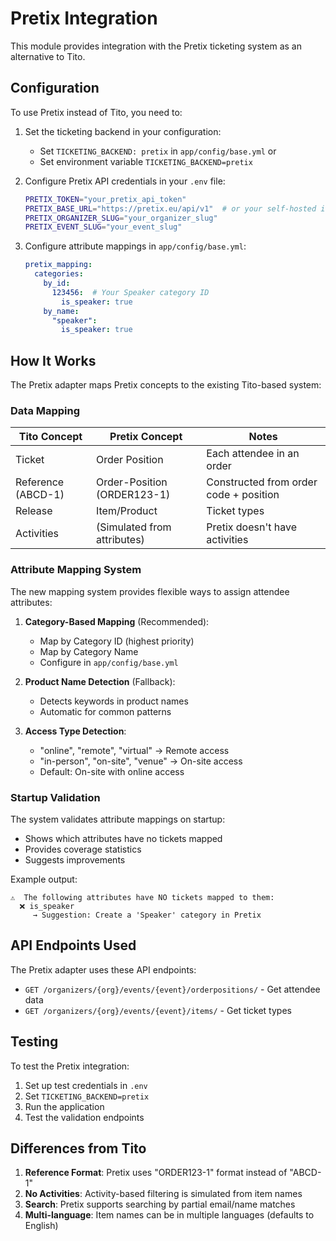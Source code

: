 # Pretix Integration

This module provides integration with the Pretix ticketing system as an alternative to Tito.

## Configuration

To use Pretix instead of Tito, you need to:

1. Set the ticketing backend in your configuration:
   - Set `TICKETING_BACKEND: pretix` in `app/config/base.yml` or
   - Set environment variable `TICKETING_BACKEND=pretix`

2. Configure Pretix API credentials in your `.env` file:
   ```bash
   PRETIX_TOKEN="your_pretix_api_token"
   PRETIX_BASE_URL="https://pretix.eu/api/v1"  # or your self-hosted instance
   PRETIX_ORGANIZER_SLUG="your_organizer_slug"
   PRETIX_EVENT_SLUG="your_event_slug"
   ```

3. Configure attribute mappings in `app/config/base.yml`:
   ```yaml
   pretix_mapping:
     categories:
       by_id:
         123456:  # Your Speaker category ID
           is_speaker: true
       by_name:
         "speaker":
           is_speaker: true
   ```

## How It Works

The Pretix adapter maps Pretix concepts to the existing Tito-based system:

### Data Mapping

| Tito Concept | Pretix Concept | Notes |
|--------------|----------------|-------|
| Ticket | Order Position | Each attendee in an order |
| Reference (ABCD-1) | Order-Position (ORDER123-1) | Constructed from order code + position |
| Release | Item/Product | Ticket types |
| Activities | (Simulated from attributes) | Pretix doesn't have activities |

### Attribute Mapping System

The new mapping system provides flexible ways to assign attendee attributes:

1. **Category-Based Mapping** (Recommended):
   - Map by Category ID (highest priority)
   - Map by Category Name
   - Configure in `app/config/base.yml`

2. **Product Name Detection** (Fallback):
   - Detects keywords in product names
   - Automatic for common patterns

3. **Access Type Detection**:
   - "online", "remote", "virtual" → Remote access
   - "in-person", "on-site", "venue" → On-site access
   - Default: On-site with online access

### Startup Validation

The system validates attribute mappings on startup:
- Shows which attributes have no tickets mapped
- Provides coverage statistics
- Suggests improvements

Example output:
```
⚠️  The following attributes have NO tickets mapped to them:
  ❌ is_speaker
     → Suggestion: Create a 'Speaker' category in Pretix
```

## API Endpoints Used

The Pretix adapter uses these API endpoints:
- `GET /organizers/{org}/events/{event}/orderpositions/` - Get attendee data
- `GET /organizers/{org}/events/{event}/items/` - Get ticket types

## Testing

To test the Pretix integration:

1. Set up test credentials in `.env`
2. Set `TICKETING_BACKEND=pretix`
3. Run the application
4. Test the validation endpoints

## Differences from Tito

1. **Reference Format**: Pretix uses "ORDER123-1" format instead of "ABCD-1"
2. **No Activities**: Activity-based filtering is simulated from item names
3. **Search**: Pretix supports searching by partial email/name matches
4. **Multi-language**: Item names can be in multiple languages (defaults to English)